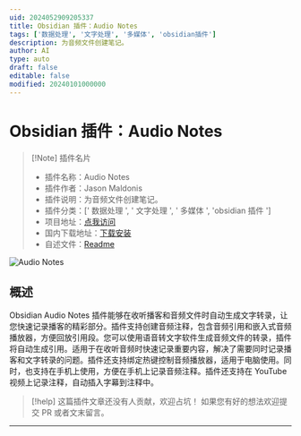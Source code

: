 ```yaml
---
uid: 2024052909205337
title: Obsidian 插件：Audio Notes
tags: ['数据处理', '文字处理', '多媒体', 'obsidian插件']
description: 为音频文件创建笔记。
author: AI
type: auto
draft: false
editable: false
modified: 20240101000000
---
```


# Obsidian 插件：Audio Notes

> [!Note] 插件名片
> - 插件名称：Audio Notes
> - 插件作者：Jason Maldonis
> - 插件说明：为音频文件创建笔记。
> - 插件分类：[' 数据处理 ', ' 文字处理 ', ' 多媒体 ', 'obsidian 插件 ']
> - 项目地址：[点我访问](https://github.com/jjmaldonis/obsidian-audio-notes)
> - 国内下载地址：[下载安装](https://pkmer.cn/products/plugin/pluginMarket/?obsidian-audio-notes)
> - 自述文件：[Readme](https://ghproxy.net/https://raw.githubusercontent.com/jjmaldonis/obsidian-audio-notes/master/README.md)

![Audio Notes](https://cdn.pkmer.cn/covers/obsidian-audio-notes.gif!pkmer)

## 概述

Obsidian Audio Notes 插件能够在收听播客和音频文件时自动生成文字转录，让您快速记录播客的精彩部分。插件支持创建音频注释，包含音频引用和嵌入式音频播放器，方便回放引用段。您可以使用语音转文字软件生成音频文件的转录，插件将自动生成引用。适用于在收听音频时快速记录重要内容，解决了需要同时记录播客和文字转录的问题。插件还支持绑定热键控制音频播放器，适用于电脑使用。同时，也支持在手机上使用，方便在手机上记录音频注释。插件还支持在 YouTube 视频上记录注释，自动插入字幕到注释中。

> [!help]
> 这篇插件文章还没有人贡献，欢迎占坑！
> 如果您有好的想法欢迎提交 PR 或者文末留言。

---




